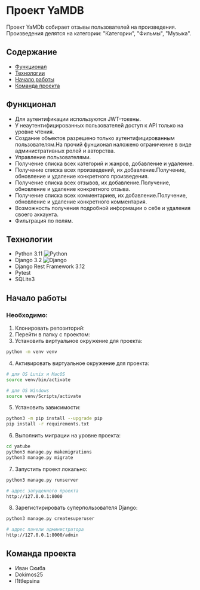 # Проект YaMDB
Проект YaMDb собирает отзывы пользователей на произведения. Произведения делятся на категории: "Категории", "Фильмы", "Музыка".

## Содержание
- [Функционал](#функционал)
- [Технологии](#технологии)
- [Начало работы](#начало-работы)
- [Команда проекта](#команда-проекта)

## Функционал
- Для аутентификации используются JWT-токены.
- У неаутентифицированных пользователей доступ к API только на уровне чтения.
- Создание объектов разрешено только аутентифицированным пользователям.На прочий фунционал наложено ограничение в виде административных ролей и авторства.
- Управление пользователями.
- Получение списка всех категорий и жанров, добавление и удаление.
- Получение списка всех произведений, их добавление.Получение, обновление и удаление конкретного произведения.
- Получение списка всех отзывов, их добавление.Получение, обновление и удаление конкретного отзыва.
- Получение списка всех комментариев, их добавление.Получение, обновление и удаление конкретного комментария.
- Возможность получения подробной информации о себе и удаления своего аккаунта.
- Фильтрация по полям.

## Технологии
- Python 3.11 ![Python](https://img.shields.io/badge/python-3670A0?style=for-the-badge&logo=python&logoColor=ffdd54)
- Django 3.2 ![Django](https://img.shields.io/badge/django-%23092E20.svg?style=for-the-badge&logo=django&logoColor=white)
- Django Rest Framework 3.12
- Pytest
- SQLite3

## Начало работы
### Необходимо:
1. Клонировать репозиторий:
2. Перейти в папку с проектом:
3. Установить виртуальное окружение для проекта:
```sh
python -m venv venv
``` 
4. Активировать виртуальное окружение для проекта:
```sh
# для OS Lunix и MacOS
source venv/bin/activate

# для OS Windows
source venv/Scripts/activate
```
5. Установить зависимости:
```sh
python3 -m pip install --upgrade pip
pip install -r requirements.txt
```
6. Выполнить миграции на уровне проекта:
```sh
cd yatube
python3 manage.py makemigrations
python3 manage.py migrate
```
7. Запустить проект локально:
```sh
python3 manage.py runserver

# адрес запущенного проекта
http://127.0.0.1:8000
```
8. Зарегистирировать суперпользователя Django:
```sh
python3 manage.py createsuperuser

# адрес панели администратора
http://127.0.0.1:8000/admin
```

## Команда проекта
- Иван Скиба
- Dokimos25
- l1ttlepsina
